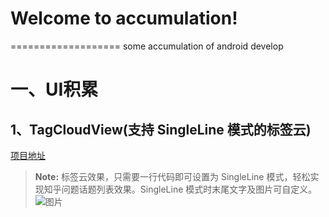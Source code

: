 # Welcome to accumulation!
===================
some accumulation of android develop

# **一、UI积累**
## 1、TagCloudView(支持 SingleLine 模式的标签云)
[项目地址](https://github.com/kingideayou/TagCloudView)
> **Note:** 标签云效果，只需要一行代码即可设置为 SingleLine 模式，轻松实现知乎问题话题列表效果。SingleLine 模式时末尾文字及图片可自定义。 
![图片](https://raw.githubusercontent.com/kingideayou/TagCloudView/master/imgs/tagCloudView_2.png)
